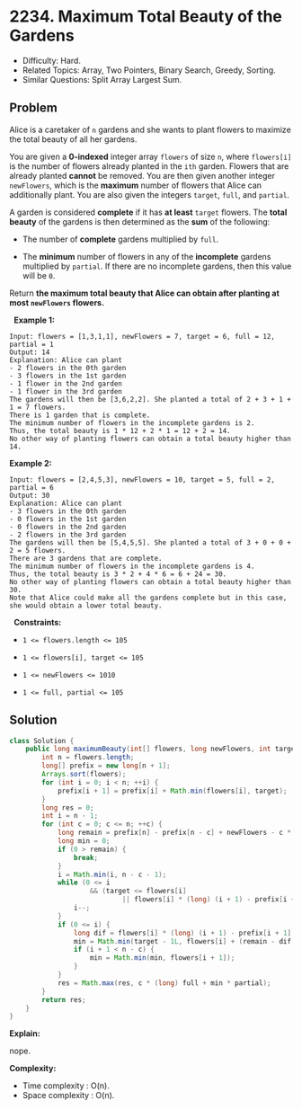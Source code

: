 # 2234. Maximum Total Beauty of the Gardens

- Difficulty: Hard.
- Related Topics: Array, Two Pointers, Binary Search, Greedy, Sorting.
- Similar Questions: Split Array Largest Sum.

## Problem

Alice is a caretaker of ```n``` gardens and she wants to plant flowers to maximize the total beauty of all her gardens.

You are given a **0-indexed** integer array ```flowers``` of size ```n```, where ```flowers[i]``` is the number of flowers already planted in the ```ith``` garden. Flowers that are already planted **cannot** be removed. You are then given another integer ```newFlowers```, which is the **maximum** number of flowers that Alice can additionally plant. You are also given the integers ```target```, ```full```, and ```partial```.

A garden is considered **complete** if it has **at least** ```target``` flowers. The **total beauty** of the gardens is then determined as the **sum** of the following:


	
- The number of **complete** gardens multiplied by ```full```.
	
- The **minimum** number of flowers in any of the **incomplete** gardens multiplied by ```partial```. If there are no incomplete gardens, then this value will be ```0```.


Return **the **maximum** total beauty that Alice can obtain after planting at most **```newFlowers```** flowers.**

 
**Example 1:**

```
Input: flowers = [1,3,1,1], newFlowers = 7, target = 6, full = 12, partial = 1
Output: 14
Explanation: Alice can plant
- 2 flowers in the 0th garden
- 3 flowers in the 1st garden
- 1 flower in the 2nd garden
- 1 flower in the 3rd garden
The gardens will then be [3,6,2,2]. She planted a total of 2 + 3 + 1 + 1 = 7 flowers.
There is 1 garden that is complete.
The minimum number of flowers in the incomplete gardens is 2.
Thus, the total beauty is 1 * 12 + 2 * 1 = 12 + 2 = 14.
No other way of planting flowers can obtain a total beauty higher than 14.
```

**Example 2:**

```
Input: flowers = [2,4,5,3], newFlowers = 10, target = 5, full = 2, partial = 6
Output: 30
Explanation: Alice can plant
- 3 flowers in the 0th garden
- 0 flowers in the 1st garden
- 0 flowers in the 2nd garden
- 2 flowers in the 3rd garden
The gardens will then be [5,4,5,5]. She planted a total of 3 + 0 + 0 + 2 = 5 flowers.
There are 3 gardens that are complete.
The minimum number of flowers in the incomplete gardens is 4.
Thus, the total beauty is 3 * 2 + 4 * 6 = 6 + 24 = 30.
No other way of planting flowers can obtain a total beauty higher than 30.
Note that Alice could make all the gardens complete but in this case, she would obtain a lower total beauty.
```

 
**Constraints:**


	
- ```1 <= flowers.length <= 105```
	
- ```1 <= flowers[i], target <= 105```
	
- ```1 <= newFlowers <= 1010```
	
- ```1 <= full, partial <= 105```



## Solution

```java
class Solution {
    public long maximumBeauty(int[] flowers, long newFlowers, int target, int full, int partial) {
        int n = flowers.length;
        long[] prefix = new long[n + 1];
        Arrays.sort(flowers);
        for (int i = 0; i < n; ++i) {
            prefix[i + 1] = prefix[i] + Math.min(flowers[i], target);
        }
        long res = 0;
        int i = n - 1;
        for (int c = 0; c <= n; ++c) {
            long remain = prefix[n] - prefix[n - c] + newFlowers - c * (long) target;
            long min = 0;
            if (0 > remain) {
                break;
            }
            i = Math.min(i, n - c - 1);
            while (0 <= i
                    && (target <= flowers[i]
                            || flowers[i] * (long) (i + 1) - prefix[i + 1] > remain)) {
                i--;
            }
            if (0 <= i) {
                long dif = flowers[i] * (long) (i + 1) - prefix[i + 1];
                min = Math.min(target - 1L, flowers[i] + (remain - dif) / (i + 1));
                if (i + 1 < n - c) {
                    min = Math.min(min, flowers[i + 1]);
                }
            }
            res = Math.max(res, c * (long) full + min * partial);
        }
        return res;
    }
}
```

**Explain:**

nope.

**Complexity:**

* Time complexity : O(n).
* Space complexity : O(n).
